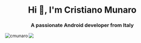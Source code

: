 <h1 align="center">Hi 👋, I'm Cristiano Munaro</h1>
<h3 align="center">A passionate Android developer from Italy</h3>

<p><img align="left" src="https://github-stats-five-teal.vercel.app/api/top-langs?username=cmunaro&show_icons=true&locale=en&layout=compact" alt="cmunaro" /></p>

<p><img align="center" src="https://github-readme-streak-stats.herokuapp.com/?user=cmunaro"/></p>
